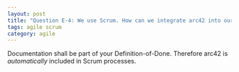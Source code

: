 ```yaml
---
layout: post
title: "Question E-4: We use Scrum. How can we integrate arc42 into our sprints?"
tags: agile scrum
category: agile
---
```



Documentation shall be part of your Definition-of-Done. Therefore arc42 is _automatically_ included in Scrum processes.
